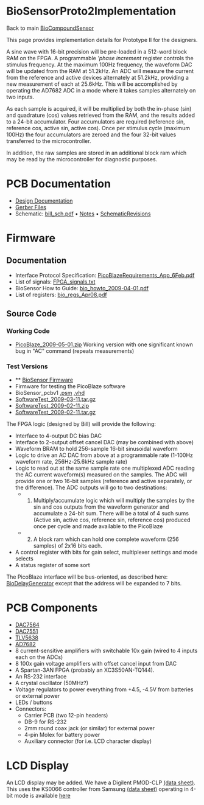 # BioSensorProto2Implementation
Back to main [BioCompoundSensor](BioCompoundSensor.md)

This page provides implementation details for Prototype II for the designers.

A sine wave with 16-bit precision will be pre-loaded in a 512-word block RAM on the FPGA.
A programmable *'phase increment* register controls the stimulus frequency.
At the maximum 100Hz frequency, the waveform DAC will be updated from the RAM
at 51.2kHz.  An ADC will measure the current from the reference and active devices
alternately at 51.2kHz, providing a new measurement of each at 25.6kHz.
This will be accomplished by operating the AD7682 ADC in a mode where it takes
samples alternately on two inputs.

As each sample is acquired, it will be multiplied by both the in-phase (sin)
and quadrature (cos) values retrieved from the RAM, and the results added to a 24-bit
accumulator.  Four accumulators are required (reference sin, reference cos, active sin,
active cos).  Once per stimulus cycle (maximum 100Hz) the four accumulators are zeroed
and the four 32-bit values transferred to the microcontroller.

In addition, the raw samples are stored in an additional block ram which may be read
by the microcontroller for diagnostic purposes.

# PCB Documentation
 * [Design Documentation](http://ohm.bu.edu/~pbohn/Bio_Compound_Sensor/Documentation/)
 * [Gerber Files](http://ohm.bu.edu/~pbohn/Bio_Compound_Sensor/Design_Files/Gerber/)
 * Schematic: [bill_sch.pdf](http://ohm.bu.edu/~hazen/BioSensor/Proto2/bill_sch.pdf)
&bull; [Notes](http://ohm.bu.edu/~hazen/BioSensor/Proto2/schematic.txt) &bull; [SchematicRevisions](SchematicRevisions.md)

# Firmware

## Documentation

 * Interface Protocol Specification: [PicoBlazeRequirements_App_6Feb.pdf](http://ohm.bu.edu/~hazen/BioSensor/Proto2/PicoBlazeRequirements_App_6Feb.pdf)
 * List of signals: [FPGA_signals.txt](http://ohm.bu.edu/~hazen/BioSensor/FPGA_signals.txt)
 * BioSensor How to Guide: [bio_howto_2009-04-01.pdf](http://ohm.bu.edu/~pbohn/Bio_Compound_Sensor/Documentation/bio_howto_2009-04-01.pdf)
 * List of registers: [bio_regs_Apr08.pdf](http://ohm.bu.edu/~pbohn/Bio_Compound_Sensor/Documentation/bio_regs_Apr08.pdf)

## Source Code

### Working Code

 * [PicoBlaze_2009-05-01.zip](http://ohm.bu.edu/~hazen/BioSensor/SourceCode/PicoBlaze_2009-05-01.zip)
Working version with one significant known bug in "AC" command (repeats measurements)

### Test Versions

 * ** [BioSensor Firmware](http://ohm.bu.edu/~pbohn/Bio_Compound_Sensor/Design_Files/backup_xilinix/)
 * Firmware for testing the PicoBlaze software
 * BioSensor_pcbv1 [.psm](http://ohm.bu.edu/~hazen/BioSensor/SourceCode/BioSensor_pcbv1.psm) [.vhd](http://ohm.bu.edu/~hazen/BioSensor/SourceCode/BioSensor_pcbv1.vhd)
 * [SoftwareTest_2009-03-11.tar.gz](http://ohm.bu.edu/~hazen/BioSensor/SourceCode/SoftwareTest_2009-03-11.tar.gz)
 * [SoftwareTest_2009-02-11.zip](http://ohm.bu.edu/~hazen/BioSensor/SourceCode/SoftwareTest_2009-02-11.zip)
 * [SoftwareTest_2009-02-11.tar.gz](http://ohm.bu.edu/~hazen/BioSensor/SourceCode/SoftwareTest_2009-02-11.tar.gz)

The FPGA logic (designed by Bill) will provide the following:

 * Interface to 4-output DC bias DAC
 * Interface to 2-output offset cancel DAC (may be combined with above)
 * Waveform BRAM to hold 256-sample 16-bit sinusoidal waveform
 * Logic to drive an AC DAC from above at a programmable rate (1-100Hz waveform rate,
  256Hz-25.6kHz sample rate)
 * Logic to read out at the same sample rate one multiplexed ADC reading
  the AC current waveform(s) measured on the samples.  The ADC will provide
  one or two 16-bit samples (reference and active separately, or the difference).
  The ADC outputs will go to two destinations:
   * 1. Multiply/accumulate logic which will multiply the samples by the sin and cos
  outputs from the waveform generator and accumulate a 24-bit sum.  There will
  be a total of 4 such sums (Active sin, active cos, reference sin, reference cos)
  produced once per cycle and made available to the PicoBlaze
   * 2. A block ram which can hold one complete waveform (256 samples) of 2x16 bits each.
 * A control register with bits for gain select, multiplexer settings and mode selects
 * A status register of some sort

The PicoBlaze interface will be bus-oriented, as described here: [BioDelayGenerator](BioDelayGenerator.md)
except that the address will be expanded to 7 bits.

# PCB Components

 * [DAC7564](http://focus.ti.com/lit/ds/symlink/dac7564.pdf)
 * [DAC7551](http://focus.ti.com/lit/ds/symlink/dac7551.pdf)
 * [TLV5638](http://focus.ti.com/lit/ds/symlink/tlv5638.pdf)
 * [AD7682](http://ohm.bu.edu/~hazen/DataSheets/AD/AD7682_7689.pdf)
 * 8 current-sensitive amplifiers with switchable 10x gain (wired to 4 inputs each on the ADCs)
 * 8 100x gain voltage amplifiers with offset cancel input from DAC
 * A Spartan-3AN FPGA (probably an XC3S50AN-TQ144).
 * An RS-232 interface
 * A crystal oscillator (50MHz?)
 * Voltage regulators to power everything from +4.5, -4.5V from batteries or external power
 * LEDs / buttons
 * Connectors:
   * Carrier PCB (two 12-pin headers)
   * DB-9 for RS-232
   * 2mm round coax jack (or similar) for external power
   * 4-pin Molex for battery power
   * Auxiliary connector (for i.e. LCD character display)

# LCD Display

An LCD display may be added.  We have a Digilent PMOD-CLP [(data sheet)](http://www.digilentinc.com/Data/Products/PMOD-CLP/PmodCLP_rm_RevA.pdf).  This uses the KS0066 controller from Samsung [(data sheet)](http://ohm.bu.edu/~hazen/DataSheets/Samsung/KS0066_datasheet.pdf)
operating in 4-bit mode is available
[here](http://www.aut.bme.hu/VillamosSzakiranyBSc/files/EUKs0066.pdf)


